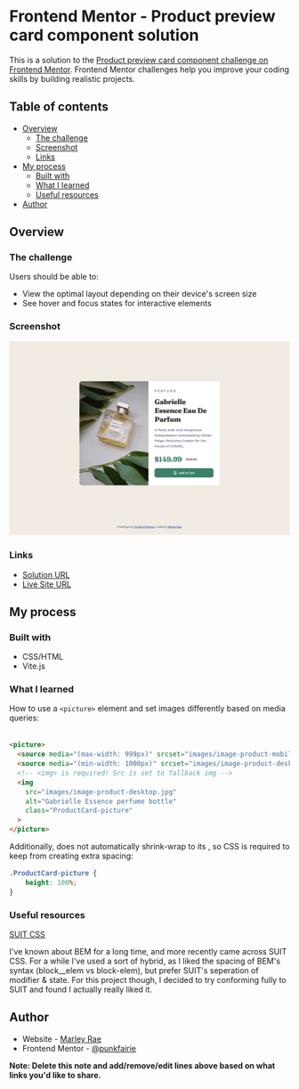 # Frontend Mentor - Product preview card component solution

This is a solution to
the [Product preview card component challenge on Frontend Mentor](https://www.frontendmentor.io/challenges/product-preview-card-component-GO7UmttRfa).
Frontend Mentor challenges help you improve your coding skills by building realistic projects.

## Table of contents

- [Overview](#overview)
    - [The challenge](#the-challenge)
    - [Screenshot](#screenshot)
    - [Links](#links)
- [My process](#my-process)
    - [Built with](#built-with)
    - [What I learned](#what-i-learned)
    - [Useful resources](#useful-resources)
- [Author](#author)

## Overview

### The challenge

Users should be able to:

- View the optimal layout depending on their device's screen size
- See hover and focus states for interactive elements

### Screenshot

![](./screenshot.png)

### Links

- [Solution URL](https://www.frontendmentor.io/solutions/product-preview-card-vanilla-csshtml-w-vite-tOKhLeMFut)
- [Live Site URL](https://product-preview-card-component-zeta-teal.vercel.app/)

## My process

### Built with

- CSS/HTML
- Vite.js

### What I learned

How to use a `<picture>` element and set images differently based on media queries:

```html

<picture>
  <source media="(max-width: 999px)" srcset="images/image-product-mobile.jpg">
  <source media="(min-width: 1000px)" srcset="images/image-product-desktop.jpg">
  <!-- <img> is required! Src is set to fallback img -->
  <img
    src="images/image-product-desktop.jpg"
    alt="Gabrielle Essence perfume bottle"
    class="ProductCard-picture"
  >
</picture>
```

Additionally, <picture> does not automatically shrink-wrap to its <img>, so CSS is required to keep
<picture> from creating extra spacing:

```css
.ProductCard-picture {
    height: 100%;
}
```

### Useful resources

[SUIT CSS](https://github.com/suitcss/suit/blob/master/doc/naming-conventions.md)

I've known about BEM for a long time, and more recently came across SUIT CSS. For a while I've used
a sort of hybrid, as I liked the spacing of BEM's syntax (block__elem vs block-elem), but prefer
SUIT's seperation of modifier & state. For this project though, I decided to try conforming fully
to SUIT and found I actually really liked it.

## Author

- Website - [Marley Rae](https://www.punkfairie.net)
- Frontend Mentor - [@punkfairie](https://www.frontendmentor.io/profile/punkfairie)

**Note: Delete this note and add/remove/edit lines above based on what links you'd like to share.**
